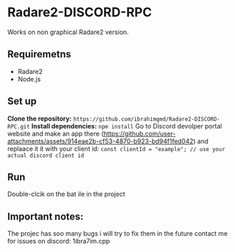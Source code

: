 # Radare2-DISCORD-RPC
Works on non graphical Radare2 version.
## Requiremetns
- Radare2
- Node.js
## Set up
**Clone the repository:**
```https://github.com/ibrahimgmd/Radare2-DISCORD-RPC.git```
**Install dependencies:**
```npm install```
Go to Discord devolper portal website and make an app there
(https://github.com/user-attachments/assets/914eae2b-cf53-4870-b923-bd94f1fed042)
and replaace it it with your client id:
```const clientId = "example"; // use your actual discord client id```
## Run
Double-clcik on the bat ile in the project

## Important notes:
The projec has soo many bugs i will try to fix them in the future
contact me for issues on discord: 1ibra7im.cpp
